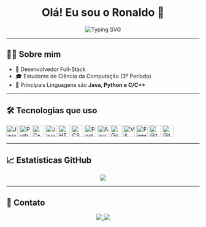 <h1 align="center">Olá! Eu sou o Ronaldo 👋</h1>

<p align="center">
  <img src="https://readme-typing-svg.herokuapp.com?font=Fira+Code&size=22&duration=2000&pause=1000&color=00FFAA&center=true&vCenter=true&width=435&lines=Desenvolvedor+Full-Stack;Apaixonado+por+tecnologia+🚀" alt="Typing SVG" />
</p>

---

## 👨‍💻 Sobre mim

- 🚀 Desenvolvedor Full-Stack
- 🎓 Estudante de Ciência da Computação (3º Período)
- 🌱 Principais Linguagens são **Java, Python e C/C++**  

---

## 🛠️ Tecnologias que uso

<p align="left">
  <img src="https://cdn.jsdelivr.net/gh/devicons/devicon/icons/java/java-original.svg" height="30" alt="Java" title="Java"/>
  <img src="https://cdn.jsdelivr.net/gh/devicons/devicon/icons/python/python-original.svg" height="30" alt="Python" title="Python"/>
  <img src="https://cdn.jsdelivr.net/gh/devicons/devicon/icons/cplusplus/cplusplus-original.svg" height="30" alt="C++" title="C++"/>
  <img src="https://cdn.jsdelivr.net/gh/devicons/devicon/icons/javascript/javascript-original.svg" height="30" alt="JavaScript" title="JavaScript"/>
  <img src="https://cdn.jsdelivr.net/gh/devicons/devicon/icons/html5/html5-original.svg" height="30" alt="HTML" title="HTML"/>
  <img src="https://cdn.jsdelivr.net/gh/devicons/devicon/icons/css3/css3-original.svg" height="30" alt="CSS" title="CSS"/>
  <img src="https://cdn.jsdelivr.net/gh/devicons/devicon/icons/postgresql/postgresql-original.svg" height="30" alt="PostgreSQL" title="PostgreSQL"/>
  <img src="https://cdn.jsdelivr.net/gh/devicons/devicon/icons/azure/azure-original.svg" height="30" alt="Azure" title="Azure"/>
  <img src="https://cdn.jsdelivr.net/gh/devicons/devicon/icons/googlecloud/googlecloud-original.svg" height="30" alt="Google Cloud" title="Google Cloud"/>
  <img src="https://cdn.jsdelivr.net/gh/devicons/devicon/icons/vscode/vscode-original.svg" height="30" alt="VS Code" title="VS Code"/>
  <img src="https://cdn.jsdelivr.net/gh/devicons/devicon/icons/figma/figma-original.svg" height="30" alt="Figma" title="Figma"/>
  <img src="https://cdn.jsdelivr.net/gh/devicons/devicon/icons/git/git-original.svg" height="30" alt="Git" title="Git"/>
  <img src="https://cdn.jsdelivr.net/gh/devicons/devicon/icons/github/github-original.svg" height="30" alt="GitHub" title="GitHub"/>
</p>


---

## 📈 Estatísticas GitHub

<p align="center">
  <img src="https://github-readme-stats.vercel.app/api/top-langs/?username=RonaldoBelo&layout=compact&langs_count=8&hide=html,css&theme=radical"/>
</p>

---

## 🔗 Contato

<p align="center">
  <a href="https://linkedin.com/in/ronaldo-belo" target="_blank">
    <img src="https://img.shields.io/badge/LinkedIn-%230077B5.svg?style=for-the-badge&logo=linkedin&logoColor=white" />
  </a>
  <a href="mailto:ronaldobelo1909@email.com" target="_blank">
    <img src="https://img.shields.io/badge/Gmail-%23D14836.svg?style=for-the-badge&logo=gmail&logoColor=white" />
  </a>
</p>

